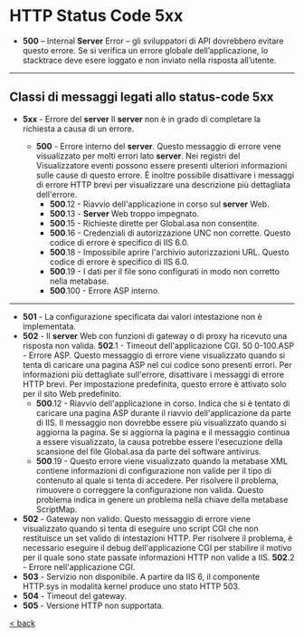 # HTTP Status Code 5xx


* **500** – Internal **Server** Error – gli sviluppatori di API dovrebbero evitare questo errore. Se si verifica un errore globale dell’applicazione, lo stacktrace deve esere loggato e non inviato nella risposta all’utente.

---

## Classi di messaggi legati allo status-code 5xx


* **5xx** - Errore del **server**
Il **server** non è in grado di completare la richiesta a causa di un errore.

  * **500** - Errore interno del **server**. Questo messaggio di errore vene visualizzato per molti errori lato **server**. Nei registri del Visualizzatore eventi possono essere presenti ulteriori informazioni sulle cause di questo errore. È inoltre possibile disattivare i messaggi di errore HTTP brevi per visualizzare una descrizione più dettagliata dell'errore.
    * **500**.12 - Riavvio dell'applicazione in corso sul **server** Web.
    * **500**.13 - **Server** Web troppo impegnato.
    * **500**.15 - Richieste dirette per Global.asa non consentite.
    * **500**.16 - Credenziali di autorizzazione UNC non corrette. Questo codice di errore è specifico di IIS 6.0.
    * **500**.18 - Impossibile aprire l'archivio autorizzazioni URL. Questo codice di errore è specifico di IIS 6.0.
    * **500**.19 - I dati per il file sono configurati in modo non corretto nella metabase.
    * **500**.100 - Errore ASP interno.

---

  * **501** - La configurazione specificata dai valori intestazione non è implementata.
  * **502** - Il **server** Web con funzioni di gateway o di proxy ha ricevuto una risposta non valida.
      **502**.1 - Timeout dell'applicazione CGI.
    50  0-100.ASP - Errore ASP. Questo messaggio di errore viene visualizzato quando si tenta di caricare una pagina ASP nel cui codice sono presenti errori. Per informazioni più dettagliate sull'errore, disattivare i messaggi di errore HTTP brevi. Per impostazione predefinita, questo errore è attivato solo per il sito Web predefinito.
    * **500**.12 - Riavvio dell'applicazione in corso. Indica che si è tentato di caricare una pagina ASP durante il riavvio dell'applicazione da parte di IIS. Il messaggio non dovrebbe essere più visualizzato quando si aggiorna la pagina. Se si aggiorna la pagina e il messaggio continua a essere visualizzato, la causa potrebbe essere l'esecuzione della scansione del file Global.asa da parte del software antivirus.
    * **500**.19 - Questo errore viene visualizzato quando la metabase XML contiene informazioni di configurazione non valide per il tipo di contenuto al quale si tenta di accedere. Per risolvere il problema, rimuovere o correggere la configurazione non valida. Questo problema indica in genere un problema nella chiave della metabase ScriptMap.
  * **502** - Gateway non valido. Questo messaggio di errore viene visualizzato quando si tenta di eseguire uno script CGI che non restituisce un set valido di intestazioni HTTP. Per risolvere il problema, è necessario eseguire il debug dell'applicazione CGI per stabilire il motivo per il quale sono state passate informazioni HTTP non valide a IIS.
      **502**.2 - Errore nell'applicazione CGI.
  * **503** - Servizio non disponibile. A partire da IIS 6, il componente HTTP.sys in modalità kernel produce uno stato HTTP 503.
  * **504** - Timeout del gateway.
  * **505** - Versione HTTP non supportata.


[< back](061_HttpStatusCode_0.md)